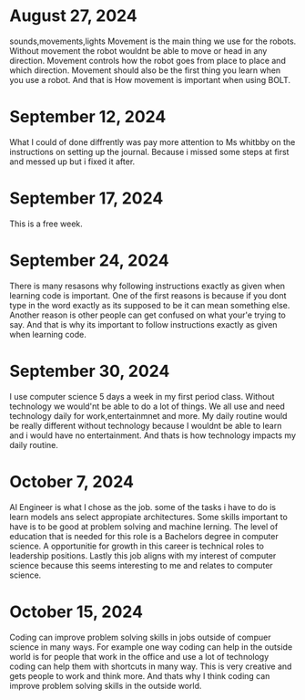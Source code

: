 
# August 27, 2024
sounds,movements,lights
Movement is the main thing we use for the robots. Without movement the robot wouldnt be able to move or head in any direction. Movement controls how the robot goes from place to place and which direction. Movement should also be the first thing you learn when you use a robot. And that is How movement is important when using BOLT.
# September 12, 2024
What I could of done diffrently was pay more attention to Ms whitbby on the instructions on setting up the journal. Because i missed some steps at first and messed up but i fixed it after. 
# September 17, 2024 
This is a free week.
# September 24, 2024
There is many resasons why following instructions exactly as given when learning code is important.
One of the first reasons is because if you dont type in the word exactly as its supposed to be it can mean something else. Another reason is other people can get confused on what your'e trying to say. And that is why its important to follow instructions exactly as given when learning code. 
# September 30, 2024
I use computer science 5 days a week in my first period class. Without technology we would'nt be able to do a lot of things. We all use and need technology daily for work,entertainmnet and more. My daily routine would be really different without technology because I wouldnt be able to learn and i would have no entertainment. And thats is how technology impacts my daily routine.
# October 7, 2024 
AI Engineer is what I chose as the job. some of the tasks i have to do is learn models ans select appropiate architectures. Some skills important to have is to be good at problem solving and machine lerning. The level of education that is needed for this role is a Bachelors degree in computer science. A opportunitie for growth in this career is technical roles to leadership positions. Lastly this job aligns with my interest of computer science because this seems interesting to me and relates to computer science.
# October 15, 2024
Coding can improve problem solving skills in jobs outside of compuer science in many ways. For example one way coding can help in the outside world is for people that work in the office and use a lot of technology coding can help them with shortcuts in many way. This is very creative and gets people to work and think more. And thats why I think coding can improve problem solving skills in the outside world.
